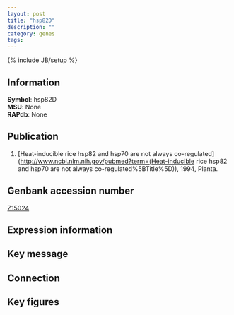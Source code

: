 ```yaml
---
layout: post
title: "hsp82D"
description: ""
category: genes
tags: 
---
```

{% include JB/setup %}

## Information
__Symbol__: hsp82D  
__MSU__: None  
__RAPdb__: None  

## Publication
1. [Heat-inducible rice hsp82 and hsp70 are not always co-regulated](http://www.ncbi.nlm.nih.gov/pubmed?term=(Heat-inducible rice hsp82 and hsp70 are not always co-regulated%5BTitle%5D)), 1994, Planta.

## Genbank accession number
[Z15024](http://www.ncbi.nlm.nih.gov/nuccore/Z15024)

## Expression information

## Key message

## Connection

## Key figures


